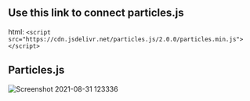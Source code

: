 ## Use this link to connect particles.js
html:
```<script src="https://cdn.jsdelivr.net/particles.js/2.0.0/particles.min.js"></script>```
## Particles.js
![Screenshot 2021-08-31 123336](https://user-images.githubusercontent.com/88188721/131453891-f26e4189-a419-4250-9761-5cbf8e10116e.png)
